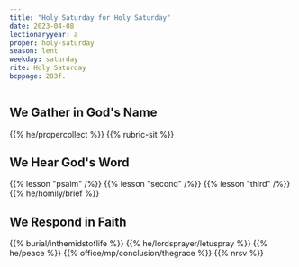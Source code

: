 ```yaml
---
title: "Holy Saturday for Holy Saturday"
date: 2023-04-08
lectionaryyear: a
proper: holy-saturday
season: lent
weekday: saturday
rite: Holy Saturday
bcppage: 283f.
---
```


## We Gather in God's Name
{{% he/propercollect %}}
{{% rubric-sit %}}

## We Hear God's Word
{{% lesson "psalm" /%}}
{{% lesson "second" /%}}
{{% lesson "third" /%}}
{{% he/homily/brief %}}

## We Respond in Faith
{{% burial/inthemidstoflife %}}
{{% he/lordsprayer/letuspray %}}
{{% he/peace %}}
{{% office/mp/conclusion/thegrace %}}
{{% nrsv %}}

